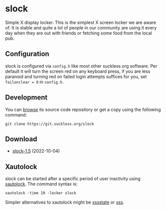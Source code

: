 slock
=====
Simple X display locker. This is the simplest X screen locker we are aware of.
It is stable and quite a lot of people in our community are using it every day
when they are out with friends or fetching some food from the local pub.

Configuration
-------------
slock is configured via `config.h` like most other suckless.org software. Per
default it will turn the screen red on any keyboard press, if you are less
paranoid and turning red on failed login attempts suffices for you, set
`failonclear = 0` in `config.h`.

Development
-----------
You can [browse](//git.suckless.org/slock) its source code repository or get a
copy using the following command:

	git clone https://git.suckless.org/slock

Download
--------
* [slock-1.5](//dl.suckless.org/tools/slock-1.5.tar.gz) (2022-10-04)

Xautolock
---------
slock can be started after a specific period of user inactivity using
[xautolock](http://www.ibiblio.org/pub/linux/X11/screensavers/). The command
syntax is:

	xautolock -time 10 -locker slock

Simpler alternatives to xautolock might be
[xssstate](//git.suckless.org/xssstate/) or
[xss](http://woozle.org/~neale/src/xss.html).

